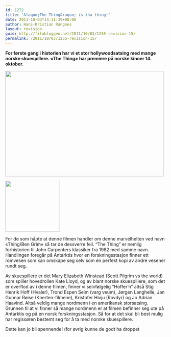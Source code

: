 ```yaml
---
id: 1272
title: '&laquo;The Thing&raquo; is tha thing!'
date: 2011-10-03T14:11:39+00:00
author: Hans-Kristian Rangnes
layout: revision
guid: http://filmbloggen.net/2011/10/03/1255-revision-15/
permalink: /2011/10/03/1255-revision-15/
---
```

**For første gang i historien har vi et stor hollywoodsatsing med mange norske skuespillere. &laquo;The Thing&raquo; har premiere på norske kinoer 14. oktober.**

<a href="http://filmbloggen.net/2011/10/03/fra-skuffen-charlie-st-cloud/ovbttgr2/" rel="attachment wp-att-1253"><img src="http://filmbloggen.net/wp-content/uploads//2011/10/ovbttgr2-620x413.jpg" alt="" width="496" height="330" /></a>

<img class="alignright" src="http://filmbloggen.net/wp-content/uploads//2011/10/the-thing-300x280.gif" alt="" width="171" height="159" /> 

For de som håpte at denne filmen handler om denne marvelhelten ved navn &laquo;Thing/Ben Grim&raquo; så tar de dessverre feil. “The Thing” er nemlig forhistorien til John Carpenters klassiker fra 1982 med samme navn. Handlingen foregår på Antarktis hvor en forskningsstasjon finner ett romvesen som kan omskape seg selv som en perfekt kopi av andre vesener rundt seg.

Av skuespillere er det Mary Elizabeth Winstead (Scott Pilgrim vs the world) som spiller hovedrollen Kate Lloyd, og av blant norske skuespillere, som det er overflod av i denne filmen, finner vi selvfølgelig “Hoffer’n” altså Stig Henrik Hoff (Hvaler), Trond Espen Seim (varg veum), Jørgen Langhelle, Jan Gunnar Røise (Knerten-filmene), Kristofer Hivju (Rovdyr) og Jo Adrian Haavind. Altså veldig mange nordmenn i en amerikansk storsatsing. Grunnen til at vi finner så mange nordmenn er at filmen befinner seg ute på Antarktis og på en norsk forskningsstasjon. Så for at det skal bli best mulig har regissøren bestemt seg for å ta med norske skuespillere.

Dette kan jo bli spennende! (for øvrig kunne de godt ha droppet

<span class='embed-youtube' style='text-align:center; display: block;'></span>

&nbsp;